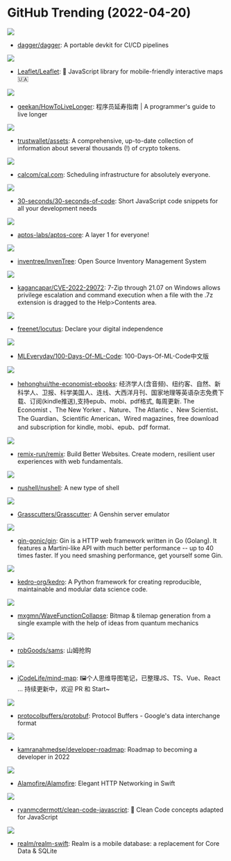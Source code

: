 # GitHub Trending (2022-04-20)

![](https://img.shields.io/badge/Go-New%20132-green?style=flat-square&logo=appveyor)
- [dagger/dagger](https://github.com/dagger/dagger): A portable devkit for CI/CD pipelines

![](https://img.shields.io/badge/JavaScript-New%2056-green?style=flat-square&logo=appveyor)
- [Leaflet/Leaflet](https://github.com/Leaflet/Leaflet): 🍃 JavaScript library for mobile-friendly interactive maps 🇺🇦

![](https://img.shields.io/badge/none-New%201-green?style=flat-square&logo=appveyor)
- [geekan/HowToLiveLonger](https://github.com/geekan/HowToLiveLonger): 程序员延寿指南 | A programmer's guide to live longer

![](https://img.shields.io/badge/Go-New%2017-green?style=flat-square&logo=appveyor)
- [trustwallet/assets](https://github.com/trustwallet/assets): A comprehensive, up-to-date collection of information about several thousands (!) of crypto tokens.

![](https://img.shields.io/badge/TypeScript-New%2093-green?style=flat-square&logo=appveyor)
- [calcom/cal.com](https://github.com/calcom/cal.com): Scheduling infrastructure for absolutely everyone.

![](https://img.shields.io/badge/JavaScript-New%20143-green?style=flat-square&logo=appveyor)
- [30-seconds/30-seconds-of-code](https://github.com/30-seconds/30-seconds-of-code): Short JavaScript code snippets for all your development needs

![](https://img.shields.io/badge/Rust-New%20144-green?style=flat-square&logo=appveyor)
- [aptos-labs/aptos-core](https://github.com/aptos-labs/aptos-core): A layer 1 for everyone!

![](https://img.shields.io/badge/JavaScript-New%2098-green?style=flat-square&logo=appveyor)
- [inventree/InvenTree](https://github.com/inventree/InvenTree): Open Source Inventory Management System

![](https://img.shields.io/badge/HTML-New%20157-green?style=flat-square&logo=appveyor)
- [kagancapar/CVE-2022-29072](https://github.com/kagancapar/CVE-2022-29072): 7-Zip through 21.07 on Windows allows privilege escalation and command execution when a file with the .7z extension is dragged to the Help>Contents area.

![](https://img.shields.io/badge/Rust-New%20233-green?style=flat-square&logo=appveyor)
- [freenet/locutus](https://github.com/freenet/locutus): Declare your digital independence

![](https://img.shields.io/badge/Jupyter%20Notebook-New%2029-green?style=flat-square&logo=appveyor)
- [MLEveryday/100-Days-Of-ML-Code](https://github.com/MLEveryday/100-Days-Of-ML-Code): 100-Days-Of-ML-Code中文版

![](https://img.shields.io/badge/CSS-New%2046-green?style=flat-square&logo=appveyor)
- [hehonghui/the-economist-ebooks](https://github.com/hehonghui/the-economist-ebooks): 经济学人(含音频)、纽约客、自然、新科学人、卫报、科学美国人、连线、大西洋月刊、国家地理等英语杂志免费下载、订阅(kindle推送),支持epub、mobi、pdf格式, 每周更新. The Economist 、The New Yorker 、Nature、The Atlantic 、New Scientist、The Guardian、Scientific American、Wired magazines, free download and subscription for kindle, mobi、epub、pdf format.

![](https://img.shields.io/badge/TypeScript-New%20104-green?style=flat-square&logo=appveyor)
- [remix-run/remix](https://github.com/remix-run/remix): Build Better Websites. Create modern, resilient user experiences with web fundamentals.

![](https://img.shields.io/badge/Rust-New%20120-green?style=flat-square&logo=appveyor)
- [nushell/nushell](https://github.com/nushell/nushell): A new type of shell

![](https://img.shields.io/badge/Java-New%2034-green?style=flat-square&logo=appveyor)
- [Grasscutters/Grasscutter](https://github.com/Grasscutters/Grasscutter): A Genshin server emulator

![](https://img.shields.io/badge/Go-New%2084-green?style=flat-square&logo=appveyor)
- [gin-gonic/gin](https://github.com/gin-gonic/gin): Gin is a HTTP web framework written in Go (Golang). It features a Martini-like API with much better performance -- up to 40 times faster. If you need smashing performance, get yourself some Gin.

![](https://img.shields.io/badge/Python-New%2079-green?style=flat-square&logo=appveyor)
- [kedro-org/kedro](https://github.com/kedro-org/kedro): A Python framework for creating reproducible, maintainable and modular data science code.

![](https://img.shields.io/badge/C%23-New%2034-green?style=flat-square&logo=appveyor)
- [mxgmn/WaveFunctionCollapse](https://github.com/mxgmn/WaveFunctionCollapse): Bitmap & tilemap generation from a single example with the help of ideas from quantum mechanics

![](https://img.shields.io/badge/Go-New%2069-green?style=flat-square&logo=appveyor)
- [robGoods/sams](https://github.com/robGoods/sams): 山姆抢购

![](https://img.shields.io/badge/none-New%2022-green?style=flat-square&logo=appveyor)
- [jCodeLife/mind-map](https://github.com/jCodeLife/mind-map): 🖼个人思维导图笔记，已整理JS、TS、Vue、React ... 持续更新中，欢迎 PR 和 Start~

![](https://img.shields.io/badge/C%2B%2B-New%2025-green?style=flat-square&logo=appveyor)
- [protocolbuffers/protobuf](https://github.com/protocolbuffers/protobuf): Protocol Buffers - Google's data interchange format

![](https://img.shields.io/badge/TypeScript-New%20213-green?style=flat-square&logo=appveyor)
- [kamranahmedse/developer-roadmap](https://github.com/kamranahmedse/developer-roadmap): Roadmap to becoming a developer in 2022

![](https://img.shields.io/badge/Swift-New%2011-green?style=flat-square&logo=appveyor)
- [Alamofire/Alamofire](https://github.com/Alamofire/Alamofire): Elegant HTTP Networking in Swift

![](https://img.shields.io/badge/JavaScript-New%2090-green?style=flat-square&logo=appveyor)
- [ryanmcdermott/clean-code-javascript](https://github.com/ryanmcdermott/clean-code-javascript): 🛁 Clean Code concepts adapted for JavaScript

![](https://img.shields.io/badge/Objective-C-New%2017-green?style=flat-square&logo=appveyor)
- [realm/realm-swift](https://github.com/realm/realm-swift): Realm is a mobile database: a replacement for Core Data & SQLite

